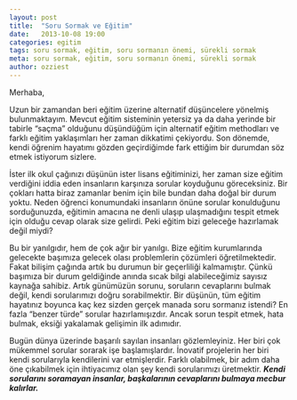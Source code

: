 ```yaml
---
layout: post
title:  "Soru Sormak ve Eğitim"
date:   2013-10-08 19:00
categories: egitim
tags: soru sormak, eğitim, soru sormanın önemi, sürekli sormak
meta: soru sormak, eğitim, soru sormanın önemi, sürekli sormak
author: ozziest
---
```


Merhaba,

Uzun bir zamandan beri eğitim üzerine alternatif düşüncelere yönelmiş bulunmaktayım. Mevcut eğitim sisteminin yetersiz ya da daha yerinde bir tabirle “saçma” olduğunu düşündüğüm için alternatif eğitim methodları ve farklı eğitim yaklaşımları her zaman dikkatimi çekiyordu. Son dönemde, kendi öğrenim hayatımı gözden geçirdiğimde fark ettiğim bir durumdan söz etmek istiyorum sizlere.

İster ilk okul çağınızı düşünün ister lisans eğitiminizi, her zaman size eğitim verdiğini iddia eden insanların karşınıza sorular koyduğunu göreceksiniz. Bir çokları hatta biraz zamanlar benim için bile bundan daha doğal bir durum yoktu. Neden öğrenci konumundaki insanların önüne sorular konulduğunu sorduğunuzda, eğitimin amacına ne denli ulaşıp ulaşmadığını tespit etmek için olduğu cevap olarak size gelirdi. Peki eğitim bizi geleceğe hazırlamak değil miydi?

Bu bir yanılgıdır, hem de çok ağır bir yanılgı. Bize eğitim kurumlarında gelecekte başımıza gelecek olası problemlerin çözümleri öğretilmektedir. Fakat bilişim çağında artık bu durumun bir geçerliliği kalmamıştır. Çünkü başımıza bir durum geldiğinde anında sıcak bilgi alabileceğimiz sayısız kaynağa sahibiz. Artık günümüzün sorunu, soruların cevaplarını bulmak değil, kendi sorularımızı doğru sorabilmektir. Bir düşünün, tüm eğitim hayatınız boyunca kaç kez sizden gerçek manada soru sormanız istendi? En fazla “benzer türde” sorular hazırlamışızdır. Ancak sorun tespit etmek, hata bulmak, eksiği yakalamak gelişimin ilk adımıdır.

Bugün dünya üzerinde başarılı sayılan insanları gözlemleyiniz. Her biri çok mükemmel sorular sorarak işe başlamışlardır. İnovatif projelerin her biri kendi sorularıyla kendilerini var etmişlerdir. Farklı olabilmek, bir adım daha öne çıkabilmek için ihtiyacımız olan şey kendi sorularımızı üretmektir. ***Kendi sorularını soramayan insanlar, başkalarının cevaplarını bulmaya mecbur kalırlar.***